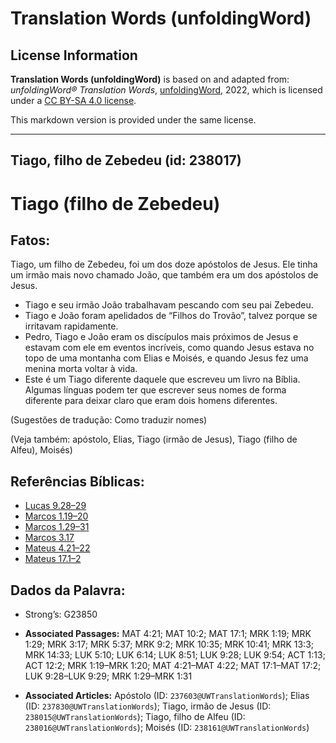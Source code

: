 # Translation Words (unfoldingWord)

## License Information

**Translation Words (unfoldingWord)** is based on and adapted from: _unfoldingWord® Translation Words_, [unfoldingWord](https://unfoldingword.org/utw), 2022, which is licensed under a [CC BY-SA 4.0 license](https://creativecommons.org/licenses/by-sa/4.0/legalcode.en).

This markdown version is provided under the same license.



--------------------------------

## Tiago, filho de Zebedeu (id: 238017)

Tiago (filho de Zebedeu)
========================

Fatos:
------

Tiago, um filho de Zebedeu, foi um dos doze apóstolos de Jesus. Ele tinha um irmão mais novo chamado João, que também era um dos apóstolos de Jesus.

* Tiago e seu irmão João trabalhavam pescando com seu pai Zebedeu.
* Tiago e João foram apelidados de “Filhos do Trovão”, talvez porque se irritavam rapidamente.
* Pedro, Tiago e João eram os discípulos mais próximos de Jesus e estavam com ele em eventos incríveis, como quando Jesus estava no topo de uma montanha com Elias e Moisés, e quando Jesus fez uma menina morta voltar à vida.
* Este é um Tiago diferente daquele que escreveu um livro na Bíblia. Algumas línguas podem ter que escrever seus nomes de forma diferente para deixar claro que eram dois homens diferentes.

(Sugestões de tradução: Como traduzir nomes)

(Veja também: apóstolo, Elias, Tiago (irmão de Jesus), Tiago (filho de Alfeu), Moisés)

Referências Bíblicas:
---------------------

* [Lucas 9\.28–29](https://ref.ly/Luke9:28-Luke9:29)
* [Marcos 1\.19–20](https://ref.ly/Mark1:19-Mark1:20)
* [Marcos 1\.29–31](https://ref.ly/Mark1:29-Mark1:31)
* [Marcos 3\.17](https://ref.ly/Mark3:17)
* [Mateus 4\.21–22](https://ref.ly/Matt4:21-Matt4:22)
* [Mateus 17\.1–2](https://ref.ly/Matt17:1-Matt17:2)

Dados da Palavra:
-----------------

* Strong’s: G23850

* **Associated Passages:** MAT 4:21; MAT 10:2; MAT 17:1; MRK 1:19; MRK 1:29; MRK 3:17; MRK 5:37; MRK 9:2; MRK 10:35; MRK 10:41; MRK 13:3; MRK 14:33; LUK 5:10; LUK 6:14; LUK 8:51; LUK 9:28; LUK 9:54; ACT 1:13; ACT 12:2; MRK 1:19–MRK 1:20; MAT 4:21–MAT 4:22; MAT 17:1–MAT 17:2; LUK 9:28–LUK 9:29; MRK 1:29–MRK 1:31
* **Associated Articles:** Apóstolo (ID: `237603@UWTranslationWords`); Elias (ID: `237830@UWTranslationWords`); Tiago, irmão de Jesus (ID: `238015@UWTranslationWords`); Tiago, filho de Alfeu (ID: `238016@UWTranslationWords`); Moisés (ID: `238161@UWTranslationWords`)

